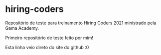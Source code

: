# hiring-coders
 Repositório de teste para treinamento Hiring Coders 2021 ministrado pela Gama Academy.

 Primeiro repositório de teste feito por mim!
 
 Esta linha veio direto do site do github :0
